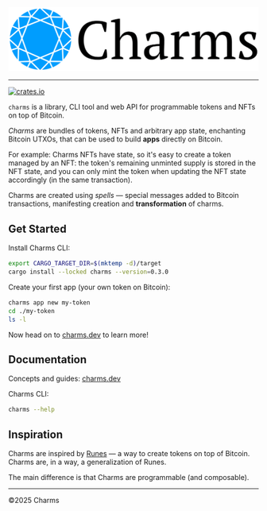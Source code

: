 ![Charms](.github/logo-charms.png)

---
[![crates.io](https://img.shields.io/crates/v/charms)](https://crates.io/crates/charms)

`charms` is a library, CLI tool and web API for programmable tokens and NFTs on top of Bitcoin.

_Charms_ are bundles of tokens, NFTs and arbitrary app state, enchanting Bitcoin UTXOs, that can be used to build
**apps** directly on Bitcoin.

For example: Charms NFTs have state, so it's easy to create a token managed by an NFT: the token's remaining unminted
supply is stored in the NFT state, and you can only mint the token when updating the NFT state accordingly (in the same
transaction).

Charms are created using _spells_ — special messages added to Bitcoin transactions, manifesting creation and
**transformation** of charms.

## Get Started

Install Charms CLI:

```sh
export CARGO_TARGET_DIR=$(mktemp -d)/target
cargo install --locked charms --version=0.3.0
```

Create your first app (your own token on Bitcoin):

```sh
charms app new my-token
cd ./my-token
ls -l
```

Now head on to [charms.dev](https://charms.dev) to learn more!

## Documentation

Concepts and guides: [charms.dev](https://charms.dev)

Charms CLI:

```sh
charms --help
```

## Inspiration

Charms are inspired by [Runes](https://docs.ordinals.com/runes.html) — a way to create tokens on top of Bitcoin. Charms
are, in a way, a generalization of Runes.

The main difference is that Charms are programmable (and composable).

---
©️2025 Charms
